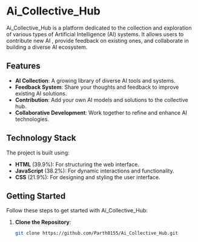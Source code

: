 # Ai_Collective_Hub

Ai_Collective_Hub is a platform dedicated to the collection and exploration of various types of Artificial Intelligence (AI) systems. It allows users to contribute new AI , provide feedback on existing ones, and collaborate in building a diverse AI ecosystem.

## Features

- **AI Collection**: A growing library of diverse AI tools and systems.
- **Feedback System**: Share your thoughts and feedback to improve existing AI solutions.
- **Contribution**: Add your own AI models and solutions to the collective hub.
- **Collaborative Development**: Work together to refine and enhance AI technologies.

## Technology Stack

The project is built using:

- **HTML** (39.9%): For structuring the web interface.
- **JavaScript** (38.2%): For dynamic interactions and functionality.
- **CSS** (21.9%): For designing and styling the user interface.

## Getting Started

Follow these steps to get started with Ai_Collective_Hub:

1. **Clone the Repository**:
   ```bash
   git clone https://github.com/Parth8155/Ai_Collective_Hub.git
